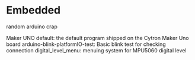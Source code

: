 # Embedded
random arduino crap

Maker UNO default: the default program shipped on the Cytron Maker Uno board
arduino-blink-platformIO-test: Basic blink test for checking connection
digital_level_menu: menuing system for MPU5060 digital level



